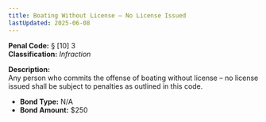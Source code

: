 ```yaml
---
title: Boating Without License – No License Issued
lastUpdated: 2025-06-08
---
```


**Penal Code:** § [10] 3  
**Classification:** *Infraction*

**Description:**  
Any person who commits the offense of boating without license – no license issued shall be subject to penalties as outlined in this code.

- **Bond Type:** N/A  
- **Bond Amount:** $250
